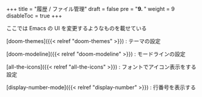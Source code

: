 +++
title = "履歴 / ファイル管理"
draft = false
pre = "<b>9. </b>"
weight = 9
disableToc = true
+++

ここでは Emacs の UI を変更するようなものを載せている

[doom-themes]({{< relref "doom-themes" >}})
: テーマの設定

[doom-modeline]({{< relref "doom-modeline" >}})
: モードラインの設定

[all-the-icons]({{< relref "all-the-icons" >}})
: フォントでアイコン表示をする設定

[display-number-mode]({{< relref "display-number" >}})
: 行番号を表示する

